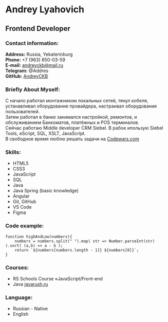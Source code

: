 # Andrey Lyahovich

## Frontend Developer

### Contact information:

**Address:** Russia, Yekaterinburg  
**Phone:** +7 (963) 850-03-59  
**E-mail:** andreyckb@mail.ru  
**Telegram:** @Addres  
**GitHub:** [AndreyCKB](https://github.com/AndreyCKB)

### Briefly About Myself:

С начало работал монтажником локальных сетей, тянул кобеля, устанавливал оборудование провайдера, настраивал оборудования пользователей.  
Затем работал в банке занимался настройкой, ремонтов, и обслуживанием Банкоматов, платёжных и POS терминалов.  
Сейчас работаю Middle developer CRM Siebel. В рабое ипользую Siebel Tools, eScript, SQL, XSLT, JavaScript.  
В свободное время люблю решать задачи на [Codewars.com](https://www.codewars.com/users/AndreyCKB1985)

### Skills:

- HTML5
- CSS3
- JavaScript
- SQL
- Java
- Java Spring (basic knowledge)
- Angular
- Git, GitHub
- VS Code
- Figma

### Code example:

```
function highAndLow(numbers){
    numbers = numbers.split(" ").map( str => Number.parseInt(str) ).sort( (a,b) => a - b );
    return `${numbers[numbers.length - 1]} ${numbers[0]}`;
}
```

### Courses:

- RS Schools Course «JavaScript/Front-end
- Java [javarush.ru](https://javarush.ru])

### Language:

- Russian - Native
- English
